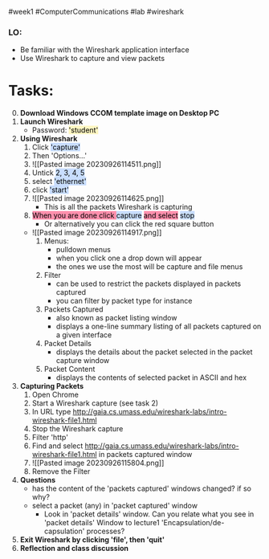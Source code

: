 #week1 #ComputerCommunications #lab #wireshark
### LO: 
- Be familiar with the Wireshark application interface
- Use Wireshark to capture and view packets

# **Tasks:**
0. **Download Windows CCOM template image on Desktop PC** 
1. **Launch Wireshark** 
	- Password: <mark style="background: #FFF3A3A6;">'student'</mark>
2. **Using Wireshark**
	1. Click <mark style="background: #ADCCFFA6;">'capture' </mark>
	2. Then 'Options...'
	3. ![[Pasted image 20230926114511.png]]
	4. Untick <mark style="background: #ADCCFFA6;">2, 3, 4, 5</mark>
	5. select <mark style="background: #ADCCFFA6;">'ethernet'</mark>
	6. click <mark style="background: #ADCCFFA6;">'start' </mark>
	7. ![[Pasted image 20230926114625.png]]
		- This is all the packets Wireshark is capturing 
	8. <mark style="background: #FF5582A6;">When you are done click </mark><mark style="background: #ADCCFFA6;">capture</mark> <mark style="background: #FF5582A6;">and select</mark> <mark style="background: #ADCCFFA6;">stop</mark> 
		- Or alternatively you can click the red square button
	- ![[Pasted image 20230926114917.png]]
		1. Menus:
			- pulldown menus 
			- when you click one a drop down will appear
			- the ones we use the most will be capture and file menus
		2. Filter
			- can be used to restrict the packets displayed in packets captured 
			- you can filter by packet type for instance 
		3. Packets Captured 
			- also known as packet listing window
			- displays a one-line summary listing of all packets captured on a given interface
		4. Packet Details
			- displays the details about the packet selected in the packet capture window 
		5. Packet Content 
			- displays the contents of selected packet in ASCII and hex 
3. **Capturing Packets**
	1. Open Chrome
	2. Start a Wireshark capture (see task 2)
	3. In URL type http://gaia.cs.umass.edu/wireshark-labs/intro-wireshark-file1.html 
	4. Stop the Wireshark capture 
	5. Filter 'http'
	6. Find and select http://gaia.cs.umass.edu/wireshark-labs/intro-wireshark-file1.html in packets captured window
	7. ![[Pasted image 20230926115804.png]]
	8. Remove the Filter 
4. **Questions**
	- has the content of the 'packets captured' windows changed? if so why?
	- select a packet (any) in 'packet captured' window
		- Look in 'packet details' window. Can you relate what you see in 'packet details' Window to lecture1 'Encapsulation/de-capsulation' processes?
5. **Exit Wireshark by clicking 'file', then 'quit'**
6.  **Reflection and class discussion** 




